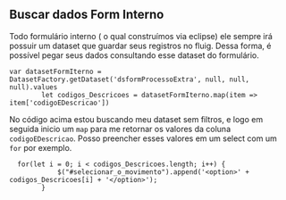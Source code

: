 ## Buscar dados Form Interno
Todo formulário interno ( o qual construímos via eclipse) ele sempre irá possuir um dataset que guardar seus registros no fluig.
Dessa forma, é possível pegar seus dados consultando esse dataset do formulário.
```
var datasetFormIterno = DatasetFactory.getDataset('dsformProcessoExtra', null, null, null).values
        let codigos_Descricoes = datasetFormIterno.map(item => item['codigoEDescricao'])
```
No código acima estou buscando meu dataset sem filtros, e logo em seguida inicio um `map` para me retornar os valores da coluna `codigoEDescricao`. Posso preencher esses valores em um select com um `for` por exemplo.
```
  for(let i = 0; i < codigos_Descricoes.length; i++) {
            $("#selecionar_o_movimento").append('<option>' + codigos_Descricoes[i] + '</option>');
        }
```